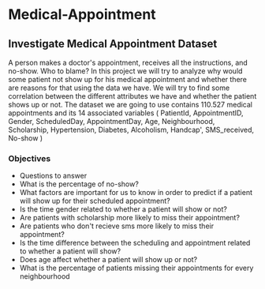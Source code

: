 # Medical-Appointment

## Investigate Medical Appointment Dataset

A person makes a doctor's appointment, receives all the instructions, and no-show. Who to blame?
In this project we will try to analyze why would some patient not show up for his medical appointment and whether there are reasons for that using the data we have.
We will try to find some correlation between the different attributes we have and whether the patient shows up or not. The dataset we are going to use contains 110.527 medical appointments and its 14 associated variables ( PatientId, AppointmentID, Gender, ScheduledDay, AppointmentDay, Age, Neighbourhood, Scholarship, Hypertension, Diabetes, Alcoholism, Handcap', SMS_received, No-show )

### Objectives
- Questions to answer
- What is the percentage of no-show?
- What factors are important for us to know in order to predict if a patient will show up for their scheduled appointment?
- Is the time gender related to whether a patient will show or not?
- Are patients with scholarship more likely to miss their appointment?
- Are patients who don't recieve sms more likely to miss their appointment?
- Is the time difference between the scheduling and appointment related to whether a patient will show?
- Does age affect whether a patient will show up or not?
- What is the percentage of patients missing their appointments for every neighbourhood
